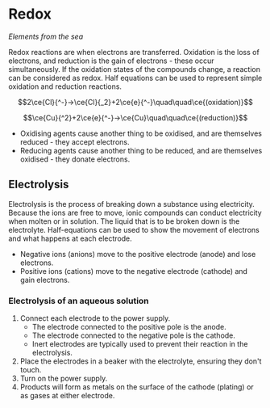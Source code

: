 # Redox
*Elements from the sea*

Redox reactions are when electrons are transferred. Oxidation is the loss of electrons, and reduction is the gain of electrons - these occur simultaneously. If the oxidation states of the compounds change, a reaction can be considered as redox. Half equations can be used to represent simple oxidation and reduction reactions.

$$2\ce{Cl}{^-}→\ce{Cl}{_2}+2\ce{e}{^-}\quad\quad\ce{(oxidation)}$$

$$\ce{Cu}{^2}+2\ce{e}{^-}→\ce{Cu}\quad\quad\ce{(reduction)}$$

* Oxidising agents cause another thing to be oxidised, and are themselves reduced - they accept electrons.
* Reducing agents cause another thing to be reduced, and are themselves oxidised - they donate electrons.

## Electrolysis

Electrolysis is the process of breaking down a substance using electricity. Because the ions are free to move, ionic compounds can conduct electricity when molten or in solution. The liquid that is to be broken down is the electrolyte. Half-equations can be used to show the movement of electrons and what happens at each electrode.

* Negative ions (anions) move to the positive electrode (anode) and lose electrons.
* Positive ions (cations) move to the negative electrode (cathode) and gain electrons.

### Electrolysis of an aqueous solution

1. Connect each electrode to the power supply.
   * The electrode connected to the positive pole is the anode.
   * The electrode connected to the negative pole is the cathode.
   * Inert electrodes are typically used to prevent their reaction in the electrolysis.
1. Place the electrodes in a beaker with the electrolyte, ensuring they don't touch.
1. Turn on the power supply.
1. Products will form as metals on the surface of the cathode (plating) or as gases at either electrode.
